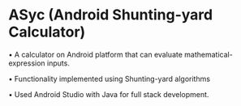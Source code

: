 # ASyc (Android Shunting-yard Calculator)
•	A calculator on Android platform that can evaluate mathematical-expression inputs.

•	Functionality implemented using Shunting-yard algorithms

•	Used Android Studio with Java for full stack development.

